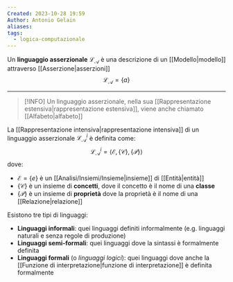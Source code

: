 ```yaml
---
Created: 2023-10-28 19:59
Author: Antonio Gelain
aliases: 
tags:
  - logica-computazionale
---
```


Un **linguaggio asserzionale** $\mathcal{L_{A}}$ è una descrizione di un [[Modello|modello]] attraverso [[Asserzione|asserzioni]] 
$$\mathcal{L_{A}} = \{ a \}$$

---
> [!INFO] Un linguaggio asserzionale, nella sua [[Rappresentazione estensiva|rappresentazione estensiva]], viene anche chiamato [[Alfabeto|alfabeto]]

La [[Rappresentazione intensiva|rappresentazione intensiva]] di un linguaggio asserzionale $\mathcal{L_{A}}^{i}$ è definita come:
$$\mathcal{L_{A}}^{i} = \langle \mathcal{E}, \{ \mathcal{C} \}, \{ \mathcal{P} \} \rangle$$
dove:
- $\mathcal{E} = \{ e \}$ è un [[Analisi/Insiemi/Insieme|insieme]] di [[Entità|entità]]
- $\{ \mathcal{C} \}$ è un insieme di **concetti**, dove il concetto è il nome di una **classe**
- $\{ \mathcal{P} \}$ è un insieme di **proprietà** dove la proprietà è il nome di una [[Relazione|relazione]]

Esistono tre tipi di linguaggi:
- **Linguaggi informali**: quei linguaggi definiti informalmente (e.g. linguaggi naturali e senza regole di produzione)
- **Linguaggi semi-formali**: quei linguaggi dove la sintassi è formalmente definita
- **Linguaggi formali** (o *linguaggi logici*): quei linguaggi dove anche la [[Funzione di interpretazione|funzione di interpretazione]] è definita formalmente